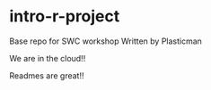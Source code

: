 # intro-r-project
Base repo for SWC workshop
Written by Plasticman


We are in the cloud!!


Readmes are great!!